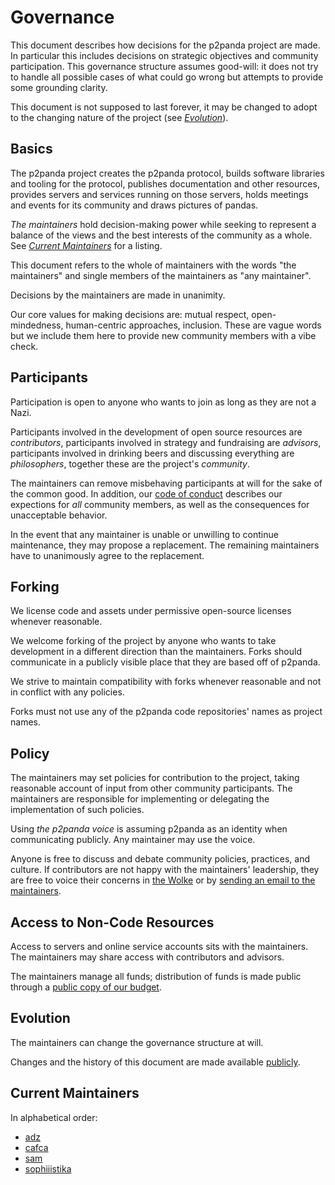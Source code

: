 # Governance

This document describes how decisions for the p2panda project are made. In particular this includes decisions on strategic objectives and community participation. This governance structure assumes good-will: it does not try to handle all possible cases of what could go wrong but attempts to provide some grounding clarity.

This document is not supposed to last forever, it may be changed to adopt to the changing nature of the project (see  [_Evolution_](#Evolution)).

## Basics

The p2panda project creates the p2panda protocol, builds software libraries and tooling for the protocol, publishes documentation and other resources, provides servers and services running on those servers, holds meetings and events for its community and draws pictures of pandas.

_The maintainers_ hold decision-making power while seeking to represent a balance of the views and the best interests of the community as a whole. See [_Current Maintainers_](#Current-Maintainers) for a listing.

This document refers to the whole of maintainers with the words "the maintainers" and single members of the maintainers as "any maintainer".

Decisions by the maintainers are made in unanimity.

Our core values for making decisions are: mutual respect, open-mindedness, human-centric approaches, inclusion. These are vague words but we include them here to provide new community members with a vibe check.

## Participants

Participation is open to anyone who wants to join as long as they are not a Nazi.

Participants involved in the development of open source resources are _contributors_, participants involved in strategy and fundraising are _advisors_, participants involved in drinking beers and discussing everything are _philosophers_, together these are the project's _community_.

The maintainers can remove misbehaving participants at will for the sake of the common good. In addition, our [code of conduct][1] describes our expections for _all_ community members, as well as the consequences for unacceptable behavior.

In the event that any maintainer is unable or unwilling to continue maintenance, they may propose a replacement. The remaining maintainers have to unanimously agree to the replacement.

## Forking

We license code and assets under permissive open-source licenses whenever reasonable.

We welcome forking of the project by anyone who wants to take development in a different direction than the maintainers. Forks should communicate in a publicly visible place that they are based off of p2panda. 

We strive to maintain compatibility with forks whenever reasonable and not in conflict with any policies.

Forks must not use any of the p2panda code repositories' names as project names.

## Policy

The maintainers may set policies for contribution to the project, taking reasonable account of input from other community participants. The maintainers are responsible for implementing or delegating the implementation of such policies.

Using _the p2panda voice_ is assuming p2panda as an identity when communicating publicly. Any maintainer may use the voice.

Anyone is free to discuss and debate community policies, practices, and culture. If contributors are not happy with the maintainers' leadership, they are free to voice their concerns in [the Wolke][2] or by [sending an email to the maintainers][3].

## Access to Non-Code Resources

Access to servers and online service accounts sits with the maintainers. The maintainers may share access with contributors and advisors.

The maintainers manage all funds; distribution of funds is made public through a [public copy of our budget][4].

## Evolution

The maintainers can change the governance structure at will.

Changes and the history of this document are made available [publicly][5].

## Current Maintainers

In alphabetical order:

- [adz](mailto:x34@adz.garden)
- [cafca](mailto:p2panda@vincentahrend.com)
- [sam](mailto:contact@samandreae.com)
- [sophiiistika](mailto:sophie.kuna@mailbox.org)

[1]: https://github.com/p2panda/handbook/blob/main/CODE_OF_CONDUCT.md
[2]: https://wald.liebechaos.org/channel/p2panda
[3]: mailto:contributors@p2panda.org
[4]: #
[5]: https://github.com/p2panda/handbook/blob/main/GOVERNANCE.md
